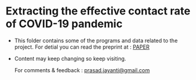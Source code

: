 # Extracting the effective contact rate of COVID-19 pandemic 

- This folder contains some of the programs and data related to the project.
  For detial you can read the preprint at :
  [PAPER](https://arxiv.org/abs/2004.07750)

- Content may keep changing so keep visiting.

  For comments & feedback : prasad.jayanti@gmail.com 
